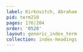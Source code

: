```yaml
---
label: Kirkovitch, Abraham
pid: term210
pages: 176|204
order: '0520'
layout: generic_index_term
collection: index-headings
---
```

